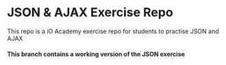 # JSON & AJAX Exercise Repo

This repo is a iO Academy exercise repo for students to practise JSON and AJAX

#### This branch contains a working version of the JSON exercise